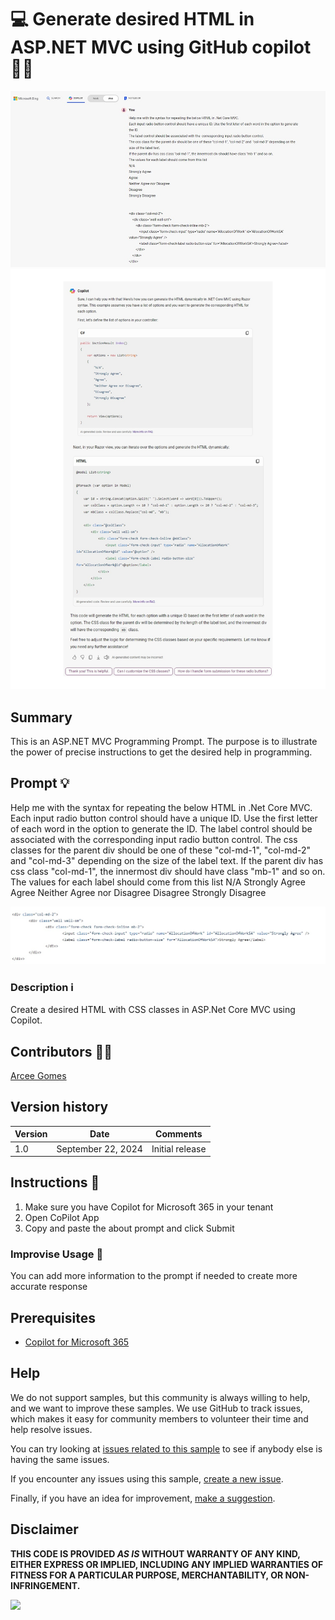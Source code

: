 # 💻 Generate desired HTML in ASP.NET MVC using GitHub copilot 🧑‍💻

![Prompt query](./assets/prompt-query.jpg)
![Demo answer](./assets/prompt-output.jpg)


## Summary

This is an ASP.NET MVC Programming Prompt. The purpose is to illustrate the power of precise instructions to get the desired help in programming. 

## Prompt 💡

Help me with the syntax for repeating the below HTML in .Net Core MVC. 
Each input radio button control should have a unique ID. Use the first letter of each word in the option to generate the ID.
The label control should be associated with the corresponding input radio button control.
The css classes for the parent div should be one of these "col-md-1", "col-md-2" and "col-md-3" depending on the size of the label text.
If the parent div has css class "col-md-1", the innermost div should have class "mb-1" and so on.
The values for each label should come from this list 
N/A
Strongly Agree
Agree
Neither Agree nor Disagree
Disagree
Strongly Disagree

![Prompt query html](./assets/prompt-query-html.jpg)

### Description ℹ️

Create a desired HTML with CSS classes in ASP.Net Core MVC using Copilot.

## Contributors 👨‍💻

[Arcee Gomes](https://github.com/arceegomes)

## Version history

Version|Date|Comments
-------|----|--------
1.0|September 22, 2024|Initial release

## Instructions 📝

1. Make sure you have Copilot for Microsoft 365 in your tenant
2. Open CoPilot App 
3. Copy and paste the about prompt and click Submit

### Improvise Usage 🚀

You can add more information to the prompt if needed to create more accurate response

## Prerequisites

* [Copilot for Microsoft 365](https://developer.microsoft.com/microsoft-365/dev-program)

## Help

We do not support samples, but this community is always willing to help, and we want to improve these samples. We use GitHub to track issues, which makes it easy for  community members to volunteer their time and help resolve issues.

You can try looking at [issues related to this sample](https://github.com/pnp/copilot-prompts/issues?q=label%3A%22sample%3A%20m365-asp-dot-net-core-mvc-prompt%22) to see if anybody else is having the same issues.

If you encounter any issues using this sample, [create a new issue](https://github.com/pnp/copilot-prompts/issues/new).

Finally, if you have an idea for improvement, [make a suggestion](https://github.com/pnp/copilot-prompts/issues/new).

## Disclaimer

**THIS CODE IS PROVIDED *AS IS* WITHOUT WARRANTY OF ANY KIND, EITHER EXPRESS OR IMPLIED, INCLUDING ANY IMPLIED WARRANTIES OF FITNESS FOR A PARTICULAR PURPOSE, MERCHANTABILITY, OR NON-INFRINGEMENT.**

![](https://m365-visitor-stats.azurewebsites.net/SamplesGallery/copilotprompts-m365-asp-dot-net-core-mvc-prompt)


